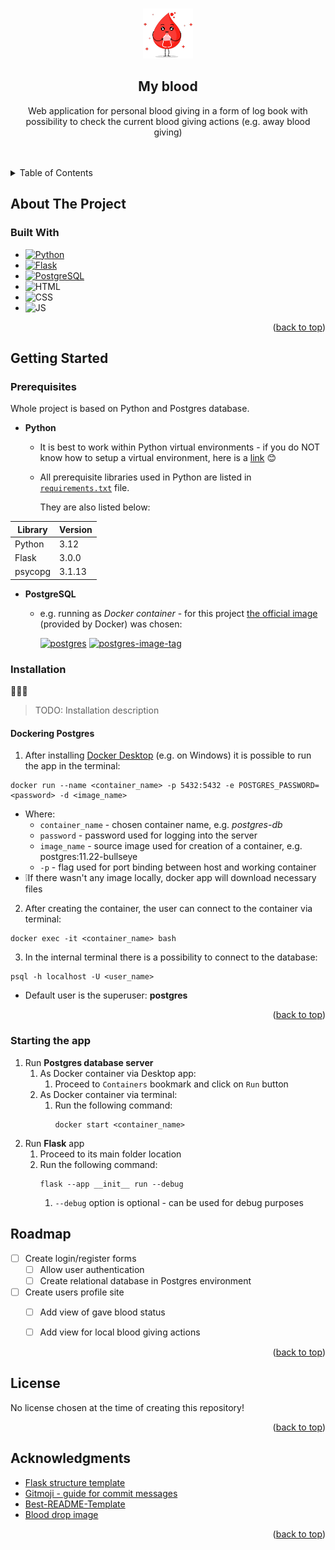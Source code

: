 <!-- Improved compatibility of back to top link: See: https://github.com/othneildrew/Best-README-Template/pull/73 -->
<a name="readme-top"></a>
<!--
*** Thanks for checking out the Best-README-Template. If you have a suggestion
*** that would make this better, please fork the repo and create a pull request
*** or simply open an issue with the tag "enhancement".
*** Don't forget to give the project a star!
*** Thanks again! Now go create something AMAZING! :D
-->



<!-- PROJECT SHIELDS -->
<!--
*** I'm using markdown "reference style" links for readability.
*** Reference links are enclosed in brackets [ ] instead of parentheses ( ).
*** See the bottom of this document for the declaration of the reference variables
*** for contributors-url, forks-url, etc. This is an optional, concise syntax you may use.
*** https://www.markdownguide.org/basic-syntax/#reference-style-links
-->

<!-- PROJECT LOGO -->
<br />
<div align="center">
  <a href="https://github.com/github_username/repo_name">
    <img src="readme_src/little_blood.png" alt="Logo" width="80" height="80">
  </a>

<h2 align="center">My blood</h2>

  <p align="center">
    Web application for personal blood giving in a form of log book with possibility to check the current blood giving actions (e.g. away blood giving)
    <br />
    <br />
    <br />

</div>

<!-- TABLE OF CONTENTS -->
<details>
  <summary>Table of Contents</summary>
  <ol>
    <li>
      <a href="#about-the-project">About The Project</a>
      <ul>
        <li><a href="#built-with">Built With</a></li>
      </ul>
    </li>
    <li>
      <a href="#getting-started">Getting Started</a>
      <ul>
        <li><a href="#prerequisites">Prerequisites</a></li>
        <li><a href="#installation">Installation</a></li>
      </ul>
    </li>
    <li><a href="#roadmap">Roadmap</a></li>
    <li><a href="#license">License</a></li>
    <li><a href="#acknowledgments">Acknowledgments</a></li>
  </ol>
</details>



<!-- ABOUT THE PROJECT -->
## About The Project


### Built With

* [![Python][Python.org]][Python-url]
* [![Flask][Flask-badge]][Flask-url]
* [![PostgreSQL][PostgreSQL.org]][PostgreSQL-url]
* ![HTML]
* ![CSS]
* ![JS]

<p align="right">(<a href="#readme-top">back to top</a>)</p>



<!-- GETTING STARTED -->
## Getting Started

### Prerequisites

Whole project is based on Python and Postgres database.

* **Python**
  * It is best to work within Python virtual environments - if you do NOT know how to setup a virtual environment, here is a [link](https://docs.python.org/3/library/venv.html) 😊
  * All prerequisite libraries used in Python are listed in [`requirements.txt`](https://github.com/mattix1710/app-sec-app/blob/main/requirements.txt) file.
    
    They are also listed below:

<center>

| Library | Version |
|---------|---------|
| Python  | 3.12    |
| Flask   | 3.0.0   |
| psycopg | 3.1.13  |

</center>

* **PostgreSQL**
  * e.g. running as *Docker container* - for this project [the official image](https://hub.docker.com/_/postgres) (provided by Docker) was chosen:

    [![postgres][Postgres-badge]][Postgres-docker-url] [![postgres-image-tag][Postgres-tag-badge]][Postgres-tag-url]


### Installation

🚧🚧🚧
> TODO: Installation description

#### Dockering Postgres

1. After installing [Docker Desktop](https://www.docker.com/get-started/) (e.g. on Windows) it is possible to run the app in the terminal:
```
docker run --name <container_name> -p 5432:5432 -e POSTGRES_PASSWORD=<password> -d <image_name>
```
* Where:
   * `container_name` - chosen container name, e.g. *postgres-db*
   * `password` - password used for logging into the server
   * `image_name` - source image used for creation of a container, e.g. postgres:11.22-bullseye
   * `-p` - flag used for port binding between host and working container
* ❕If there wasn't any image locally, docker app will download necessary files

2. After creating the container, the user can connect to the container via terminal:
```
docker exec -it <container_name> bash
```

3. In the internal terminal there is a possibility to connect to the database:
```
psql -h localhost -U <user_name>
```
* Default user is the superuser: **postgres**

<p align="right">(<a href="#readme-top">back to top</a>)</p>


### Starting the app
1. Run **Postgres database server**
   1. As Docker container via Desktop app:
      1. Proceed to `Containers` bookmark and click on `Run` button
   2. As Docker container via terminal:
      1. Run the following command:
          ```
          docker start <container_name>
          ```
2. Run **Flask** app
   1. Proceed to its main folder location
   2. Run the following command:
        ```
        flask --app __init__ run --debug
        ```
        1. `--debug` option is optional - can be used for debug purposes

<!-- ROADMAP -->
## Roadmap

- [ ] Create login/register forms
  - [ ] Allow user authentication
  - [ ] Create relational database in Postgres environment
- [ ] Create users profile site
    - [ ] Add view of gave blood status
    - [ ] Add view for local blood giving actions


<p align="right">(<a href="#readme-top">back to top</a>)</p>

<!-- LICENSE -->
## License

No license chosen at the time of creating this repository!
<!-- Distributed under the MIT License. See `LICENSE.txt` for more information. -->

<p align="right">(<a href="#readme-top">back to top</a>)</p>


<!-- ACKNOWLEDGMENTS -->
## Acknowledgments

* [Flask structure template](https://github.com/miguelgrinberg/flasky/tree/master)
* [Gitmoji - guide for commit messages](https://gitmoji.dev)
* [Best-README-Template](https://github.com/othneildrew/Best-README-Template/tree/master)
* [Blood drop image](https://www.creativefabrica.com/pl/product/blood-donor-day-heart-and-blood-drop-22/)

<p align="right">(<a href="#readme-top">back to top</a>)</p>

<!-- MARKDOWN LINKS & IMAGES -->
<!-- https://www.markdownguide.org/basic-syntax/#reference-style-links -->
[Python.org]: https://img.shields.io/badge/Python-3776AB?style=for-the-badge&logo=python&logoColor=white
[Python-url]: https://www.python.org
[Flask-url]: https://flask.palletsprojects.com/en/3.0.x/
[PostgreSQL-url]: https://www.postgresql.org

[Flask-badge]: https://img.shields.io/badge/Flask-000000?style=for-the-badge&logo=flask&logoColor=white
[PostgreSQL.org]: https://img.shields.io/badge/PostgreSQL-316192?style=for-the-badge&logo=postgresql&logoColor=white
[HTML]: 	https://img.shields.io/badge/HTML-239120?style=for-the-badge&logo=html5&logoColor=white
[CSS]: https://img.shields.io/badge/CSS-239120?&style=for-the-badge&logo=css3&logoColor=white
[JS]: https://img.shields.io/badge/JavaScript-F7DF1E?style=for-the-badge&logo=javascript&logoColor=black

<!-- BADGES -->

[Postgres-badge]: https://img.shields.io/badge/image-postgres-blue
[Postgres-docker-url]: https://hub.docker.com/_/postgres

[Postgres-tag-badge]: https://img.shields.io/badge/TAG-11.22--bullseye-green
[Postgres-tag-url]: https://hub.docker.com/layers/library/postgres/11.22-bullseye/images/sha256-b3de7d483937f2df1106398290b35c1bc0ecc7508e2d4a2d72ae7a42c41a4b90?context=explore